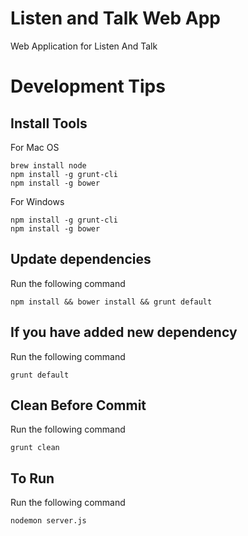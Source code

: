 # Listen and Talk Web App
Web Application for Listen And Talk

# Development Tips
## Install Tools

For Mac OS
```
brew install node
npm install -g grunt-cli
npm install -g bower
```

For Windows
```
npm install -g grunt-cli
npm install -g bower
```

## Update dependencies
Run the following command
```
npm install && bower install && grunt default
```

## If you have added new dependency
Run the following command
```
grunt default
```

## Clean Before Commit
Run the following command
```
grunt clean
```

## To Run
Run the following command
```
nodemon server.js
```
